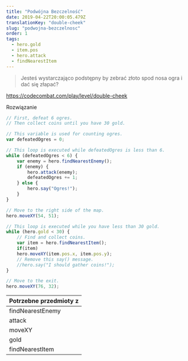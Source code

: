 ```yaml
---
title: "Podwójna Bezczelność"
date: 2019-04-22T20:00:05.479Z
translationKey: "double-cheek"
slug: "podwojna-bezczelnosc"
order: 1
tags:
  - hero.gold
  - item.pos
  - hero.attack
  - findNearestItem
---
```


> Jesteś wystarczająco  podstępny by zebrać złoto spod nosa ogra i dać się złapać?

https://codecombat.com/play/level/double-cheek

Rozwiązanie

```javascript
// First, defeat 6 ogres.
// Then collect coins until you have 30 gold.

// This variable is used for counting ogres.
var defeatedOgres = 0;

// This loop is executed while defeatedOgres is less than 6.
while (defeatedOgres < 6) {
    var enemy = hero.findNearestEnemy();
    if (enemy) {
        hero.attack(enemy);
        defeatedOgres += 1;
    } else {
        hero.say("Ogres!");
    }
}

// Move to the right side of the map.
hero.moveXY(54, 51);

// This loop is executed while you have less than 30 gold.
while (hero.gold < 30) {
    // Find and collect coins.
    var item = hero.findNearestItem();
    if(item)
    hero.moveXY(item.pos.x, item.pos.y);    
    // Remove this say() message.
    //hero.say("I should gather coins!");
}

// Move to the exit.
hero.moveXY(76, 32);

```

Potrzebne przedmioty z |
--- |
findNearestEnemy |
attack |
moveXY |
gold |
findNearestItem |


